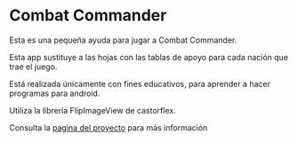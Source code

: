 Combat Commander
====

Esta es una pequeña ayuda para jugar a Combat Commander.

Esta app sustituye a las hojas con las tablas de apoyo para cada nación que trae el juego.

Está realizada únicamente con fines educativos, para aprender a hacer programas para android.

Utiliza la librería FlipImageView de castorflex.

Consulta la [pagina del proyecto](http://pezbailarin.github.io/Combat-Commander) para más información